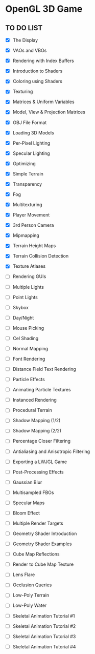 OpenGL 3D Game
=============================================================================

TO DO LIST
-------------------------------------------------
- [x] The Display
- [x] VAOs and VBOs
- [x] Rendering with Index Buffers
- [x] Introduction to Shaders
- [x] Coloring using Shaders
- [x] Texturing
- [x] Matrices & Uniform Variables
- [x] Model, View & Projection Matrices
- [x] OBJ File Format
- [x] Loading 3D Models
- [x] Per-Pixel Lighting
- [x] Specular Lighting
- [x] Optimizing
- [x] Simple Terrain
- [x] Transparency
- [x] Fog
- [x] Multitexturing
- [x] Player Movement
- [x] 3rd Person Camera
- [x] Mipmapping
- [x] Terrain Height Maps
- [x] Terrain Collision Detection 
- [x] Texture Atlases 
- [ ] Rendering GUIs 
- [ ] Multiple Lights
- [ ] Point Lights
- [ ] Skybox
- [ ] Day/Night
- [ ] Mouse Picking
- [ ] Cel Shading
- [ ] Normal Mapping
- [ ] Font Rendering
- [ ] Distance Field Text Rendering
- [ ] Particle Effects
- [ ] Animating Particle Textures
- [ ] Instanced Rendering
- [ ] Procedural Terrain
- [ ] Shadow Mapping (1/2)
- [ ]  Shadow Mapping (2/2)
- [ ] Percentage Closer Filtering
- [ ] Antialiasing and Anisotropic Filtering
- [ ] Exporting a LWJGL Game
- [ ] Post-Processing Effects
- [ ] Gaussian Blur
- [ ] Multisampled FBOs
- [ ] Specular Maps
- [ ] Bloom Effect
- [ ] Multiple Render Targets
- [ ] Geometry Shader Introduction
- [ ] Geometry Shader Examples
- [ ] Cube Map Reflections
- [ ] Render to Cube Map Texture
- [ ] Lens Flare
- [ ] Occlusion Queries
- [ ] Low-Poly Terrain
- [ ] Low-Poly Water
- [ ] Skeletal Animation Tutorial #1
- [ ] Skeletal Animation Tutorial #2
- [ ] Skeletal Animation Tutorial #3
- [ ] Skeletal Animation Tutorial #4

